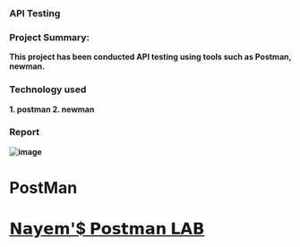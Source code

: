 <p align="justify">
  
<h3 align="left"><b> API Testing  </h3>
<h3 align="left"><b> Project Summary: </h3>
This project has been conducted API testing using tools such as Postman, newman.

<h3 align="left"><b> Technology used </h3>
  1. postman
  2. newman
<h3 align="left"><b> Report </h3>

![image](https://github.com/user-attachments/assets/a198b10c-6bb4-4962-8b83-0e4a8cbba3b2)

# PostMan
<a href="https://www.postman.com/nayem94/" target="_blank"> <h1 align="left"> <b> 𝗡𝗮𝘆𝗲𝗺'$ 𝗣𝗼𝘀𝘁𝗺𝗮𝗻 𝗟𝗔𝗕 </h1> </a> 
